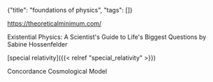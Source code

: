 {"title": "foundations of physics", "tags": []}

https://theoreticalminimum.com/

Existential Physics: A Scientist's Guide to Life's Biggest Questions by Sabine Hossenfelder

[special relativity]({{< relref "special_relativity" >}})

Concordance Cosmological Model

